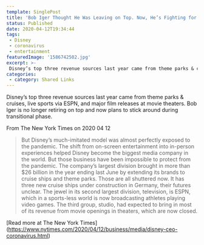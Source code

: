 ```yaml
---
template: SinglePost
title: 'Bob Iger Thought He Was Leaving on Top. Now, He’s Fighting for Disney’s Life.'
status: Published
date: 2020-04-12T19:34:44
tags:
 - Disney
 - coronavirus
 - entertainment
featuredImage: '1586742502.jpg'
excerpt: >-
 Disney’s top three revenue sources last year came from theme parks & cruises, live sports via ESPN, and major film releases at movie theaters. Bob Iger is no longer retiring on top and now plans to stick around during transitional phase.
categories:
 - category: Shared Links
---
```

Disney’s top three revenue sources last year came from theme parks & cruises, live sports via ESPN, and major film releases at movie theaters. Bob Iger is no longer retiring on top and now plans to stick around during transitional phase.

From The New York Times on 2020 04 12
> But Disney’s much-imitated model was almost perfectly exposed to the pandemic. The shift from on-screen entertainment into in-person experiences helped Disney become the biggest media company in the world. But those business have been impossible to protect from the pandemic. The company’s largest division brought in more than $26 billion in the year ending last June by extending its brands to cruise ships and theme parks. Those are all shuttered now. It has three new cruise ships under construction in Germany, their futures unclear. The jewel in its second largest division, television, is ESPN, which in a sports-less world is now broadcasting athletes playing video games. The third group, studio, had expected to bring in most of its revenue from movie openings in theaters, which are now closed.

[Read more at The New York Times] (https://www.nytimes.com/2020/04/12/business/media/disney-ceo-coronavirus.html)
